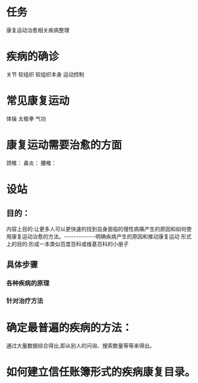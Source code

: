 # 任务
康复运动治愈相关疾病整理

# 疾病的确诊
关节
软组织
软组织本身
运动控制

# 常见康复运动

体操
太极拳
气功

# 康复运动需要治愈的方面

颈椎：
鼻炎：
腰椎：

# 设站

## 目的：
  内容上目的:让更多人可以更快速的找到自身面临的慢性病痛产生的原因和如何使用康复运动治愈的方法。-------------明确疾病产生的原因和推动康复运动
  形式上的目的:形成一本类似百度百科或维基百科的小册子

## 具体步骤
### 各种疾病的原理
### 针对治疗方法

# 确定最普遍的疾病的方法：
通过大量数据综合得出,即从别人的问询、搜索数量等等来得出。

# 如何建立信任账簿形式的疾病康复目录。




